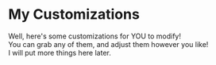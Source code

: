 # My Customizations
Well, here's some customizations for YOU to modify!\
You can grab any of them, and adjust them however you like!\
I will put more things here later.
